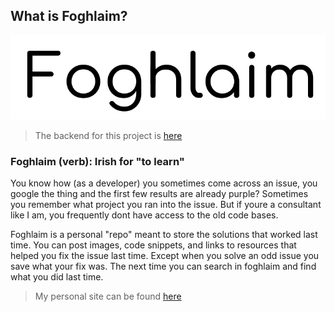 ## What is Foghlaim?

![Foghlaim](/public/Foghlaim.png?raw=true)

>The backend for this project is [here](https://github.com/MarkFuller1/Personal-Website-PostService)

### Foghlaim (verb): Irish for "to learn" 

You know how (as a developer) you sometimes come across an issue, you google the thing and the first few results are already purple? Sometimes you remember what project you ran into the issue. But if youre a consultant like I am, you frequently dont have access to the old code bases. 

Foghlaim is a personal "repo" meant to store the solutions that worked last time. You can post images, code snippets, and links to resources that helped you fix the issue last time. Except when you solve an odd issue you save what your fix was. The next time you can search in foghlaim and find what you did last time.   

>My personal site can be found [here](http://23.241.58.48:3000)
